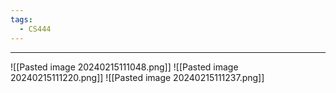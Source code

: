```yaml
---
tags:
  - CS444
---
```

---
![[Pasted image 20240215111048.png]]
![[Pasted image 20240215111220.png]]
![[Pasted image 20240215111237.png]]

